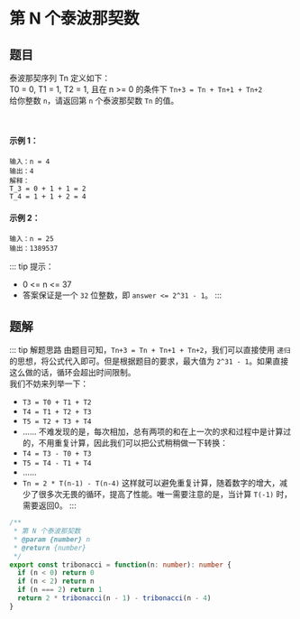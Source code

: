 # 第 N 个泰波那契数
## 题目
泰波那契序列 Tn 定义如下：<br>
T0 = 0, T1 = 1, T2 = 1, 且在 n >= 0 的条件下 `Tn+3 = Tn + Tn+1 + Tn+2`<br>
给你整数 `n`，请返回第 `n` 个泰波那契数 `Tn` 的值。

 

#### 示例 1：
```
输入：n = 4
输出：4
解释：
T_3 = 0 + 1 + 1 = 2
T_4 = 1 + 1 + 2 = 4
```

#### 示例 2：
```
输入：n = 25
输出：1389537
```

::: tip 提示：
- 0 <= n <= 37
- 答案保证是一个 `32` 位整数，即 `answer <= 2^31 - 1`。
:::

## 题解
::: tip 解题思路
由题目可知，`Tn+3 = Tn + Tn+1 + Tn+2`，我们可以直接使用 `递归` 的思想，将公式代入即可。但是根据题目的要求，最大值为 `2^31 - 1`。如果直接这么做的话，循环会超出时间限制。<br>
我们不妨来列举一下：
- `T3 = T0 + T1 + T2`
- `T4 = T1 + T2 + T3`
- `T5 = T2 + T3 + T4`
- ......
不难发现的是，每次相加，总有两项的和在上一次的求和过程中是计算过的，不用重复计算，因此我们可以把公式稍稍做一下转换：
- `T4 = T3 - T0 + T3`
- `T5 = T4 - T1 + T4`
- ......
- `Tn = 2 * T(n-1) - T(n-4)`
这样就可以避免重复计算，随着数字的增大，减少了很多次无畏的循环，提高了性能。唯一需要注意的是，当计算 `T(-1)` 时，需要返回0。
:::

```ts
/**
 * 第 N 个泰波那契数
 * @param {number} n
 * @return {number}
 */
export const tribonacci = function(n: number): number {
  if (n < 0) return 0
  if (n < 2) return n
  if (n === 2) return 1
  return 2 * tribonacci(n - 1) - tribonacci(n - 4)
}
```
